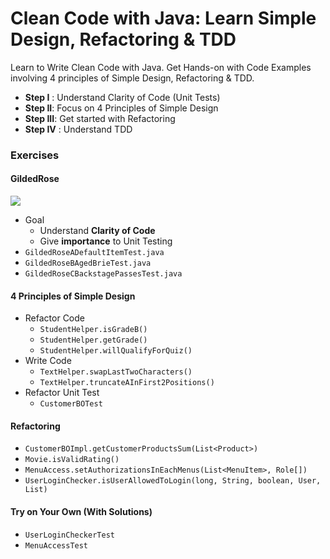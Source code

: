 # Clean Code with Java: Learn Simple Design, Refactoring & TDD

Learn to Write Clean Code with Java. Get Hands-on with Code Examples involving 4 principles of Simple Design, Refactoring & TDD.

- **Step I** : Understand Clarity of Code (Unit Tests)
- **Step II**: Focus on 4 Principles of Simple Design
- **Step III**: Get started with Refactoring
- **Step IV** : Understand TDD

### Exercises

#### GildedRose
<!-- .slide: class="one30 image-right image-twenty" -->
![](./images/03-clean-code/practice.png)

- Goal 
	- Understand **Clarity of Code**
	- Give **importance** to Unit Testing
- `GildedRoseADefaultItemTest.java`
- `GildedRoseBAgedBrieTest.java`
- `GildedRoseCBackstagePassesTest.java`

#### 4 Principles of Simple Design
- Refactor Code
	- `StudentHelper.isGradeB()`
	- `StudentHelper.getGrade()`
	- `StudentHelper.willQualifyForQuiz()`
- Write Code
	- `TextHelper.swapLastTwoCharacters()`
	- `TextHelper.truncateAInFirst2Positions()`
- Refactor Unit Test
	- `CustomerBOTest`

#### Refactoring
- `CustomerBOImpl.getCustomerProductsSum(List<Product>)`
- `Movie.isValidRating()`
- `MenuAccess.setAuthorizationsInEachMenus(List<MenuItem>, Role[])`
- `UserLoginChecker.isUserAllowedToLogin(long, String, boolean, User, List)`

#### Try on Your Own (With Solutions)
- `UserLoginCheckerTest`
- `MenuAccessTest`
